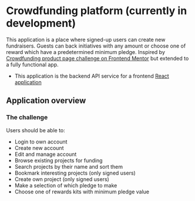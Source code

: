 # Crowdfunding platform (currently in development)

This application is a place where signed-up users can create new fundraisers. Guests can back initiatives with any amount or choose one of reward which have a predetermined minimum pledge. Inspired by [Crowdfunding product page challenge on Frontend Mentor](https://www.frontendmentor.io/challenges/crowdfunding-product-page-7uvcZe7ZR) but extended to a fully functional app.
 - This application is the backend API service for a frontend [React application](https://github.com/przemg/crowdfund-platform-fe)

## Application overview

### The challenge

Users should be able to:

- Login to own account
- Create new account
- Edit and manage account
- Browse existing projects for funding
- Search projects by their name and sort them
- Bookmark interesting projects (only signed users)
- Create own project (only signed users)
- Make a selection of which pledge to make
- Choose one of rewards kits with minimum pledge value
